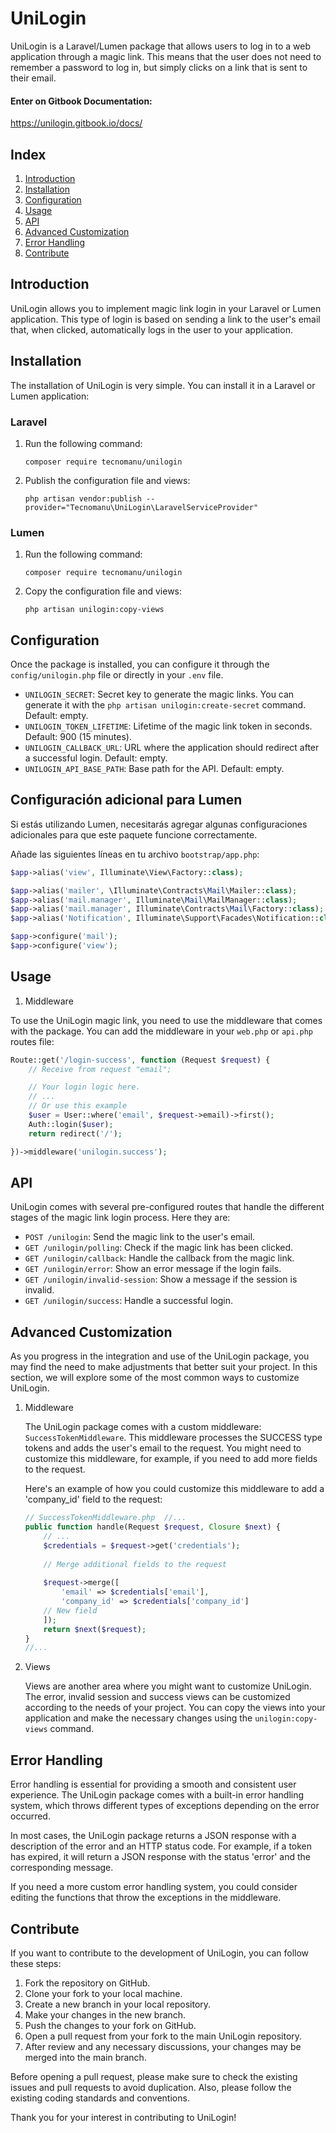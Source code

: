 # UniLogin

UniLogin is a Laravel/Lumen package that allows users to log in to a web application through a magic link. This means that the user does not need to remember a password to log in, but simply clicks on a link that is sent to their email.

#### Enter on Gitbook Documentation:
https://unilogin.gitbook.io/docs/

## Index

1. [Introduction](#introduction)
2. [Installation](#installation)
3. [Configuration](#configuration)
4. [Usage](#usage)
5. [API](#api)
6. [Advanced Customization](#advanced-customization)
7. [Error Handling](#error-handling)
8. [Contribute](#contribute)

## Introduction

UniLogin allows you to implement magic link login in your Laravel or Lumen application. This type of login is based on sending a link to the user's email that, when clicked, automatically logs in the user to your application.

## Installation

The installation of UniLogin is very simple. You can install it in a Laravel or Lumen application:

### Laravel

1. Run the following command:

   `composer require tecnomanu/unilogin`

2.  Publish the configuration file and views:
    
    `php artisan vendor:publish --provider="Tecnomanu\UniLogin\LaravelServiceProvider"`

### Lumen

1.  Run the following command:
    
    `composer require tecnomanu/unilogin`
    
2.  Copy the configuration file and views:
    
    `php artisan unilogin:copy-views`

Configuration
-------------

Once the package is installed, you can configure it through the `config/unilogin.php` file or directly in your `.env` file.

*   `UNILOGIN_SECRET`: Secret key to generate the magic links. You can generate it with the `php artisan unilogin:create-secret` command. Default: empty.
*   `UNILOGIN_TOKEN_LIFETIME`: Lifetime of the magic link token in seconds. Default: 900 (15 minutes).
*   `UNILOGIN_CALLBACK_URL`: URL where the application should redirect after a successful login. Default: empty.
*   `UNILOGIN_API_BASE_PATH`: Base path for the API. Default: empty.


## Configuración adicional para Lumen

Si estás utilizando Lumen, necesitarás agregar algunas configuraciones adicionales para que este paquete funcione correctamente.

Añade las siguientes líneas en tu archivo `bootstrap/app.php`:

```php
$app->alias('view', Illuminate\View\Factory::class);

$app->alias('mailer', \Illuminate\Contracts\Mail\Mailer::class);
$app->alias('mail.manager', Illuminate\Mail\MailManager::class);
$app->alias('mail.manager', Illuminate\Contracts\Mail\Factory::class);
$app->alias('Notification', Illuminate\Support\Facades\Notification::class);

$app->configure('mail');
$app->configure('view');
```

Usage
-----

1.  Middleware

To use the UniLogin magic link, you need to use the middleware that comes with the package. You can add the middleware in your `web.php` or `api.php` routes file:

```php
Route::get('/login-success', function (Request $request) {     
    // Receive from request "email";

    // Your login logic here. 
    // ...
    // Or use this example
    $user = User::where('email', $request->email)->first();
    Auth::login($user);
    return redirect('/');

})->middleware('unilogin.success');
```

API
---

UniLogin comes with several pre-configured routes that handle the different stages of the magic link login process. Here they are:

*   `POST /unilogin`: Send the magic link to the user's email.
*   `GET /unilogin/polling`: Check if the magic link has been clicked.
*   `GET /unilogin/callback`: Handle the callback from the magic link.
*   `GET /unilogin/error`: Show an error message if the login fails.
*   `GET /unilogin/invalid-session`: Show a message if the session is invalid.
*   `GET /unilogin/success`: Handle a successful login.

Advanced Customization
----------------------

As you progress in the integration and use of the UniLogin package, you may find the need to make adjustments that better suit your project. In this section, we will explore some of the most common ways to customize UniLogin.

1.  Middleware
    
    The UniLogin package comes with a custom middleware: `SuccessTokenMiddleware`. This middleware processes the SUCCESS type tokens and adds the user's email to the request. You might need to customize this middleware, for example, if you need to add more fields to the request.
    
    Here's an example of how you could customize this middleware to add a 'company\_id' field to the request:
    
    ```php
    // SuccessTokenMiddleware.php  //... 
    public function handle(Request $request, Closure $next) {     
        // ...     
        $credentials = $request->get('credentials');      
        
        // Merge additional fields to the request     
        
        $request->merge([
            'email' => $credentials['email'], 
            'company_id' => $credentials['company_id'] 
        // New field     
        ]);          
        return $next($request); 
    } 
    //...
    ```
    
2.  Views
    
    Views are another area where you might want to customize UniLogin. The error, invalid session and success views can be customized according to the needs of your project. You can copy the views into your application and make the necessary changes using the `unilogin:copy-views` command.
    

Error Handling
--------------

Error handling is essential for providing a smooth and consistent user experience. The UniLogin package comes with a built-in error handling system, which throws different types of exceptions depending on the error occurred.

In most cases, the UniLogin package returns a JSON response with a description of the error and an HTTP status code. For example, if a token has expired, it will return a JSON response with the status 'error' and the corresponding message.

If you need a more custom error handling system, you could consider editing the functions that throw the exceptions in the middleware.

Contribute
----------

If you want to contribute to the development of UniLogin, you can follow these steps:

1.  Fork the repository on GitHub.
2.  Clone your fork to your local machine.
3.  Create a new branch in your local repository.
4.  Make your changes in the new branch.
5.  Push the changes to your fork on GitHub.
6.  Open a pull request from your fork to the main UniLogin repository.
7.  After review and any necessary discussions, your changes may be merged into the main branch.

Before opening a pull request, please make sure to check the existing issues and pull requests to avoid duplication. Also, please follow the existing coding standards and conventions.

Thank you for your interest in contributing to UniLogin!